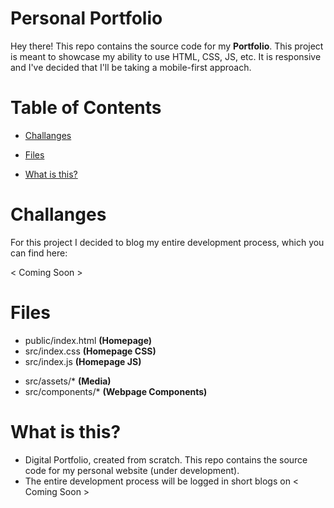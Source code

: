 
# Personal Portfolio

Hey there! This repo contains the source code for my **Portfolio**. This project is meant to showcase my ability to use HTML, CSS, JS, etc. It is responsive and I've decided that I'll be taking a mobile-first approach.

# Table of Contents

- [Challanges](https://github.com/KaosElegent/portfolio/tree/main#challanges)

- [Files](https://github.com/KaosElegent/portfolio/tree/main#files)

- [What is this?](https://github.com/KaosElegent/portfolio/tree/main#what-is-this)


# Challanges

For this project I decided to blog my entire development process, which you can find here:

< Coming Soon >

# Files

- public/index.html **(Homepage)**
- src/index.css **(Homepage CSS)**
- src/index.js **(Homepage JS)**

</t>

- src/assets/* **(Media)**
- src/components/* **(Webpage Components)**

# What is this?

- Digital Portfolio, created from scratch. This repo contains the source code for my personal website (under development).
- The entire development process will be logged in short blogs on < Coming Soon >